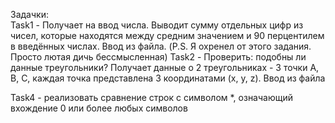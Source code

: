 Задачки:  
Task1 - Получает на ввод числа. Выводит сумму отдельных цифр из чисел, которые находятся между средним значением и 90 перцентилем в введённых числах. Ввод из файла. (P.S. Я охренел от этого задания. Просто лютая дичь бессмысленная)
Task2 - Проверить: подобны ли данные треугольники? Получает данные о 2 треугольниках - 3 точки A, B, C, каждая точка представлена 3 координатами (x, y, z). Ввод из файла

Task4 - реализовать сравнение строк с символом *, означающий вхождение 0 или более любых символов
